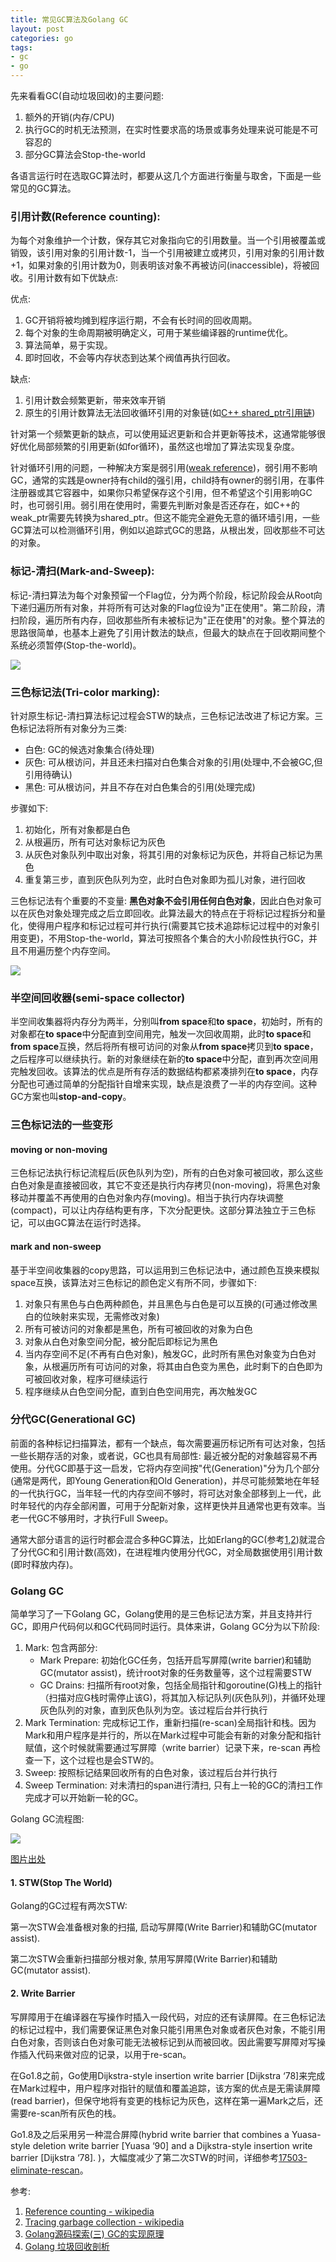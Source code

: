 ```yaml
---
title: 常见GC算法及Golang GC
layout: post
categories: go
tags:
- gc
- go
---
```


先来看看GC(自动垃圾回收)的主要问题:

1. 额外的开销(内存/CPU)
2. 执行GC的时机无法预测，在实时性要求高的场景或事务处理来说可能是不可容忍的
3. 部分GC算法会Stop-the-world

各语言运行时在选取GC算法时，都要从这几个方面进行衡量与取舍，下面是一些常见的GC算法。

<!--more-->

### 引用计数(Reference counting):

为每个对象维护一个计数，保存其它对象指向它的引用数量。当一个引用被覆盖或销毁，该引用对象的引用计数-1，当一个引用被建立或拷贝，引用对象的引用计数+1，如果对象的引用计数为0，则表明该对象不再被访问(inaccessible)，将被回收。引用计数有如下优缺点:

优点:

1. GC开销将被均摊到程序运行期，不会有长时间的回收周期。
2. 每个对象的生命周期被明确定义，可用于某些编译器的runtime优化。
3. 算法简单，易于实现。
4. 即时回收，不会等内存状态到达某个阀值再执行回收。

缺点:

1. 引用计数会频繁更新，带来效率开销
2. 原生的引用计数算法无法回收循环引用的对象链(如[C++ shared_ptr引用链](http://wudaijun.com/2014/12/shared_ptr-reference/))

针对第一个频繁更新的缺点，可以使用延迟更新和合并更新等技术，这通常能够很好优化局部频繁的引用更新(如for循环)，虽然这也增加了算法实现复杂度。

针对循环引用的问题，一种解决方案是弱引用([weak reference](https://en.wikipedia.org/wiki/Weak_reference))，弱引用不影响GC，通常的实践是owner持有child的强引用，child持有owner的弱引用，在事件注册器或其它容器中，如果你只希望保存这个引用，但不希望这个引用影响GC时，也可弱引用。弱引用在使用时，需要先判断对象是否还存在，如C++的weak\_ptr需要先转换为shared\_ptr。但这不能完全避免无意的循环墙引用，一些GC算法可以检测循环引用，例如以追踪式GC的思路，从根出发，回收那些不可达的对象。

### 标记-清扫(Mark-and-Sweep):

标记-清扫算法为每个对象预留一个Flag位，分为两个阶段，标记阶段会从Root向下递归遍历所有对象，并将所有可达对象的Flag位设为"正在使用"。第二阶段，清扫阶段，遍历所有内存，回收那些所有未被标记为"正在使用"的对象。整个算法的思路很简单，也基本上避免了引用计数法的缺点，但最大的缺点在于回收期间整个系统必须暂停(Stop-the-world)。

![](/assets/image/201712/mark-and-sweep.gif "")

### 三色标记法(Tri-color marking):

针对原生标记-清扫算法标记过程会STW的缺点，三色标记法改进了标记方案。三色标记法将所有对象分为三类:

- 白色: GC的候选对象集合(待处理)
- 灰色: 可从根访问，并且还未扫描对白色集合对象的引用(处理中,不会被GC,但引用待确认)
- 黑色: 可从根访问，并且不存在对白色集合的引用(处理完成)

步骤如下:

1. 初始化，所有对象都是白色
2. 从根遍历，所有可达对象标记为灰色
3. 从灰色对象队列中取出对象，将其引用的对象标记为灰色，并将自己标记为黑色
4. 重复第三步，直到灰色队列为空，此时白色对象即为孤儿对象，进行回收

三色标记法有个重要的不变量: **黑色对象不会引用任何白色对象**，因此白色对象可以在灰色对象处理完成之后立即回收。此算法最大的特点在于将标记过程拆分和量化，使得用户程序和标记过程可并行执行(需要其它技术追踪标记过程中的对象引用变更)，不用Stop-the-world，算法可按照各个集合的大小阶段性执行GC，并且不用遍历整个内存空间。

![](/assets/image/201712/tri-color-marking.gif "")

### 半空间回收器(semi-space collector)

半空间收集器将内存分为两半，分别叫**from space**和**to space**，初始时，所有的对象都在**to space**中分配直到空间用完，触发一次回收周期，此时**to space**和**from space**互换，然后将所有根可访问的对象从**from space**拷贝到**to space**，之后程序可以继续执行。新的对象继续在新的**to space**中分配，直到再次空间用完触发回收。该算法的优点是所有存活的数据结构都紧凑排列在**to space**，内存分配也可通过简单的分配指针自增来实现，缺点是浪费了一半的内存空间。这种GC方案也叫**stop-and-copy**。

### 三色标记法的一些变形

#### moving or non-moving

三色标记法执行标记流程后(灰色队列为空)，所有的白色对象可被回收，那么这些白色对象是直接被回收，其它不变还是执行内存拷贝(non-moving)，将黑色对象移动并覆盖不再使用的白色对象内存(moving)。相当于执行内存块调整(compact)，可以让内存结构更有序，下次分配更快。这部分算法独立于三色标记，可以由GC算法在运行时选择。

#### mark and non-sweep

基于半空间收集器的copy思路，可以运用到三色标记法中，通过颜色互换来模拟space互换，该算法对三色标记的颜色定义有所不同，步骤如下:

1. 对象只有黑色与白色两种颜色，并且黑色与白色是可以互换的(可通过修改黑白的位映射来实现，无需修改对象)
2. 所有可被访问的对象都是黑色，所有可被回收的对象为白色
3. 对象从白色对象空间分配，被分配后即标记为黑色
4. 当内存空间不足(不再有白色对象)，触发GC，此时所有黑色对象变为白色对象，从根遍历所有可访问的对象，将其由白色变为黑色，此时剩下的白色即为可被回收对象，程序可继续运行
5. 程序继续从白色空间分配，直到白色空间用完，再次触发GC


### 分代GC(Generational GC)

前面的各种标记扫描算法，都有一个缺点，每次需要遍历标记所有可达对象，包括一些长期存活的对象，或者说，GC也具有局部性: 最近被分配的对象越容易不再使用。分代GC即基于这一启发，它将内存空间按"代(Generation)"分为几个部分(通常是两代，即Young Generation和Old Generation)，并尽可能频繁地在年轻的一代执行GC，当年轻一代的内存空间不够时，将可达对象全部移到上一代，此时年轻代的内存全部闲置，可用于分配新对象，这样更快并且通常也更有效率。当老一代GC不够用时，才执行Full Sweep。

通常大部分语言的运行时都会混合多种GC算法，比如Erlang的GC(参考[1](https://segmentfault.com/a/1190000003758525),[2](http://blog.csdn.net/mycwq/article/details/26613275))就混合了分代GC和引用计数(高效)，在进程堆内使用分代GC，对全局数据使用引用计数(即时释放内存)。


### Golang GC

简单学习了一下Golang GC，Golang使用的是三色标记法方案，并且支持并行GC，即用户代码何以和GC代码同时运行。具体来讲，Golang GC分为以下阶段:

1. Mark: 包含两部分:
	- Mark Prepare: 初始化GC任务，包括开启写屏障(write barrier)和辅助GC(mutator assist)，统计root对象的任务数量等，这个过程需要STW
	- GC Drains: 扫描所有root对象，包括全局指针和goroutine(G)栈上的指针（扫描对应G栈时需停止该G)，将其加入标记队列(灰色队列)，并循环处理灰色队列的对象，直到灰色队列为空。该过程后台并行执行
2. Mark Termination: 完成标记工作，重新扫描(re-scan)全局指针和栈。因为Mark和用户程序是并行的，所以在Mark过程中可能会有新的对象分配和指针赋值，这个时候就需要通过写屏障（write barrier）记录下来，re-scan 再检查一下，这个过程也是会STW的。
3. Sweep: 按照标记结果回收所有的白色对象，该过程后台并行执行
4. Sweep Termination: 对未清扫的span进行清扫, 只有上一轮的GC的清扫工作完成才可以开始新一轮的GC。

Golang GC流程图:

![](/assets/image/201712/go-gc-phases.png)

[图片出处](http://www.cnblogs.com/zkweb/p/7880099.html)

#### 1. STW(Stop The World)

Golang的GC过程有两次STW:

第一次STW会准备根对象的扫描, 启动写屏障(Write Barrier)和辅助GC(mutator assist).

第二次STW会重新扫描部分根对象, 禁用写屏障(Write Barrier)和辅助GC(mutator assist).

#### 2. Write Barrier

写屏障用于在编译器在写操作时插入一段代码，对应的还有读屏障。在三色标记法的标记过程中，我们需要保证黑色对象只能引用黑色对象或者灰色对象，不能引用白色对象，否则该白色对象可能无法被标记到从而被回收。因此需要写屏障对写操作插入代码来做对应的记录，以用于re-scan。

在Go1.8之前，Go使用Dijkstra-style insertion write barrier [Dijkstra ‘78]来完成在Mark过程中，用户程序对指针的赋值和覆盖追踪，该方案的优点是无需读屏障(read barrier)，但保守地将有变更的栈标记为灰色，这样在第一遍Mark之后，还需要re-scan所有灰色的栈。

Go1.8及之后采用另一种混合屏障(hybrid write barrier that combines a Yuasa-style deletion write barrier [Yuasa ‘90] and a Dijkstra-style insertion write barrier [Dijkstra ‘78]. )，大幅度减少了第二次STW的时间，详细参考[17503-eliminate-rescan](https://github.com/golang/proposal/blob/master/design/17503-eliminate-rescan.md)。


参考:

1. [Reference counting - wikipedia](https://en.wikipedia.org/wiki/Reference_counting)
2. [Tracing garbage collection - wikipedia](https://en.wikipedia.org/wiki/Tracing_garbage_collection)
3. [Golang源码探索(三) GC的实现原理](http://www.cnblogs.com/zkweb/p/7880099.html)
4. [Golang 垃圾回收剖析](http://legendtkl.com/2017/04/28/golang-gc/)
